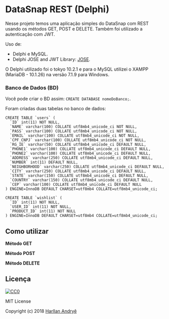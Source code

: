 # DataSnap REST (Delphi)

Nesse projeto temos uma aplicação simples do DataSnap com REST usando os métodos GET, POST e DELETE. Também foi utilizado a autenticação com JWT.

Uso de:
* Delphi e MySQL.
* Delphi JOSE and JWT Library: [JOSE](https://github.com/paolo-rossi/delphi-jose-jwt).

O Delphi utilizado foi o tokyo 10.2.1 e para o MySQL utilizei o XAMPP (MariaDB - 10.1.26) na versão 7.1.9 para Windows.

### Banco de Dados (BD)

Você pode criar o BD assim: `CREATE DATABASE nomeDoBanco;`.

Foram criadas duas tabelas no banco de dados:

```
CREATE TABLE `users` (
  `ID` int(11) NOT NULL,
  `NAME` varchar(100) COLLATE utf8mb4_unicode_ci NOT NULL,
  `PASS` varchar(100) COLLATE utf8mb4_unicode_ci NOT NULL,
  `EMAIL` varchar(100) COLLATE utf8mb4_unicode_ci NOT NULL,
  `CPF_CNPJ` varchar(100) COLLATE utf8mb4_unicode_ci NOT NULL,
  `RG_IE` varchar(50) COLLATE utf8mb4_unicode_ci DEFAULT NULL,
  `PHONE1` varchar(100) COLLATE utf8mb4_unicode_ci DEFAULT NULL,
  `PHONE2` varchar(100) COLLATE utf8mb4_unicode_ci DEFAULT NULL,
  `ADDRESS` varchar(250) COLLATE utf8mb4_unicode_ci DEFAULT NULL,
  `NUMBER` int(11) DEFAULT NULL,
  `NEIGHBORHOOD` varchar(250) COLLATE utf8mb4_unicode_ci DEFAULT NULL,
  `CITY` varchar(250) COLLATE utf8mb4_unicode_ci DEFAULT NULL,
  `STATE` varchar(150) COLLATE utf8mb4_unicode_ci DEFAULT NULL,
  `COUNTRY` varchar(150) COLLATE utf8mb4_unicode_ci DEFAULT NULL,
  `CEP` varchar(100) COLLATE utf8mb4_unicode_ci DEFAULT NULL
) ENGINE=InnoDB DEFAULT CHARSET=utf8mb4 COLLATE=utf8mb4_unicode_ci;
```

```
CREATE TABLE `wishlist` (
  `ID` int(11) NOT NULL,
  `USER_ID` int(11) NOT NULL,
  `PRODUCT_ID` int(11) NOT NULL
) ENGINE=InnoDB DEFAULT CHARSET=utf8mb4 COLLATE=utf8mb4_unicode_ci;
```


## Como utilizar

**Método GET**

**Método POST**

**Método DELETE**


## Licença

[![CC0](https://i.creativecommons.org/l/by-nc-sa/4.0/88x31.png)](https://creativecommons.org/licenses/by-nc-sa/4.0/)

MIT License

Copyright (c) 2018 [Harllan Andryê](https://github.com/HarllanAndrye)

